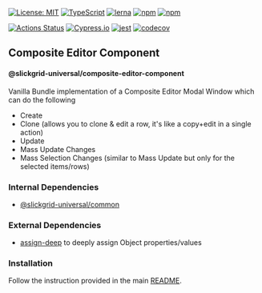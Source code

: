 [![License: MIT](https://img.shields.io/badge/License-MIT-yellow.svg)](https://opensource.org/licenses/MIT)
[![TypeScript](https://img.shields.io/badge/%3C%2F%3E-TypeScript-%230074c1.svg)](http://www.typescriptlang.org/)
[![lerna](https://img.shields.io/badge/maintained%20with-lerna-cc00ff.svg)](https://lerna.js.org/)
[![npm](https://img.shields.io/npm/v/@slickgrid-universal/composite-editor-component.svg?color=forest)](https://www.npmjs.com/package/@slickgrid-universal/composite-editor-component)
[![npm](https://img.shields.io/npm/dy/@slickgrid-universal/composite-editor-component?color=forest)](https://www.npmjs.com/package/@slickgrid-universal/composite-editor-component)

[![Actions Status](https://github.com/ghiscoding/slickgrid-universal/workflows/CI%20Build/badge.svg)](https://github.com/ghiscoding/slickgrid-universal/actions)
[![Cypress.io](https://img.shields.io/badge/tested%20with-Cypress-04C38E.svg)](https://www.cypress.io/)
[![jest](https://jestjs.io/img/jest-badge.svg)](https://github.com/facebook/jest)
[![codecov](https://codecov.io/gh/ghiscoding/slickgrid-universal/branch/master/graph/badge.svg)](https://codecov.io/gh/ghiscoding/slickgrid-universal)

## Composite Editor Component
#### @slickgrid-universal/composite-editor-component

Vanilla Bundle implementation of a Composite Editor Modal Window which can do the following
- Create
- Clone (allows you to clone & edit a row, it's like a copy+edit in a single action)
- Update
- Mass Update Changes
- Mass Selection Changes (similar to Mass Update but only for the selected items/rows)

### Internal Dependencies
- [@slickgrid-universal/common](https://github.com/ghiscoding/slickgrid-universal/tree/master/packages/common)

### External Dependencies
- [assign-deep](https://github.com/jonschlinkert/assign-deep) to deeply assign Object properties/values

### Installation
Follow the instruction provided in the main [README](https://github.com/ghiscoding/slickgrid-universal#installation).
